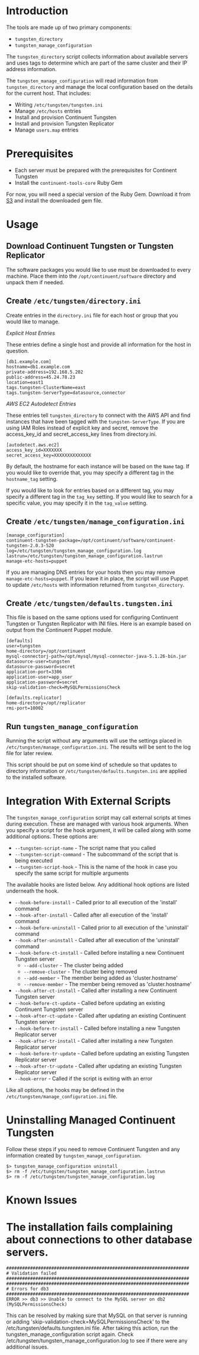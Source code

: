 Introduction
===

The tools are made up of two primary components:

* `tungsten_directory`
* `tungsten_manage_configuration`

The `tungsten_directory` script collects information about available servers and uses tags to determine which are part of the same cluster and their IP address information.

The `tungsten_manage_configuration` will read information from `tungsten_directory` and manage the local configuration based on the details for the current host. That includes:

* Writing `/etc/tungsten/tungsten.ini`
* Manage `/etc/hosts` entries
* Install and provision Continuent Tungsten
* Install and provision Tungsten Replicator
* Manage `users.map` entries

Prerequisites
===

* Each server must be prepared with the prerequisites for Continent Tungsten
* Install the `continuent-tools-core` Ruby Gem

For now, you will need a special version of the Ruby Gem. Download it from [S3](http://releases.continuent.com.s3.amazonaws.com/continuent-tools-core-0.2.0.gem) and install the downloaded gem file.

Usage
===

Download Continuent Tungsten or Tungsten Replicator
---

The software packages you would like to use must be downloaded to every machine. Place them into the `/opt/continuent/software` directory and unpack them if needed.

Create `/etc/tungsten/directory.ini`
---

Create entries in the `directory.ini` file for each host or group that you would like to manage.

*Explicit Host Entries*

These entries define a single host and provide all information for the host in question.

    [db1.example.com]
    hostname=db1.example.com
    private-address=192.168.5.202
    public-address=45.24.78.23
    location=east1
    tags.tungsten-ClusterName=east
    tags.tungsten-ServerType=datasource,connector
    
*AWS EC2 Autodetect Entries*

These entries tell `tungsten_directory` to connect with the AWS API and find instances that have been tagged with the `tungsten-ServerType`. If you are using IAM Roles instead of explicit key and secret, remove the access\_key\_id and secret\_access\_key lines from directory.ini.

    [autodetect.aws.ec2]
    access_key_id=XXXXXXX
    secret_access_key=XXXXXXXXXXXXXX
    
By default, the hostname for each instance will be based on the `Name` tag. If you would like to override that, you may specify a different tag in the `hostname_tag` setting.

If you would like to look for entries based on a different tag, you may specify a different tag in the `tag_key` setting. If you would like to search for a specific value, you may specify it in the `tag_value` setting.

Create `/etc/tungsten/manage_configuration.ini`
---

    [manage_configuration]
    continuent-tungsten-package=/opt/continuent/software/continuent-tungsten-2.0.3-520
    log=/etc/tungsten/tungsten_manage_configuration.log
    lastrun=/etc/tungsten/tungsten_manage_configuration.lastrun
    manage-etc-hosts=puppet

If you are managing DNS entries for your hosts then you may remove `manage-etc-hosts=puppet`. If you leave it in place, the script will use Puppet to update `/etc/hosts` with information returned from `tungsten_directory`.

Create `/etc/tungsten/defaults.tungsten.ini`
---

This file is based on the same options used for configuring Continuent Tungsten or Tungsten Replicator with INI files. Here is an example based on output from the Continuent Puppet module.

    [defaults]
    user=tungsten
    home-directory=/opt/continuent
    mysql-connectorj-path=/opt/mysql/mysql-connector-java-5.1.26-bin.jar
    datasource-user=tungsten
    datasource-password=secret
    application-port=3306
    application-user=app_user
    application-password=secret
    skip-validation-check=MySQLPermissionsCheck
    
    [defaults.replicator]
    home-directory=/opt/replicator
    rmi-port=10002

Run `tungsten_manage_configuration`
---

Running the script without any arguments will use the settings placed in `/etc/tungsten/manage_configuration.ini`. The results will be sent to the log file for later review.

This script should be put on some kind of schedule so that updates to directory information or `/etc/tungsten/defaults.tungsten.ini` are applied to the installed software.

Integration With External Scripts
===

The `tungsten_manage_configuration` script may call external scripts at times during execution. These are managed with various hook arguments. When you specify a script for the hook argument, it will be called along with some additional options. These options are:

* `--tungsten-script-name` - The script name that you called
* `--tungsten-script-command` - The subcommand of the script that is being executed
* `--tungsten-script-hook` - This is the name of the hook in case you specify the same script for multiple arguments

The available hooks are listed below. Any additional hook options are listed underneath the hook.

* `--hook-before-install` - Called prior to all execution of the 'install' command
* `--hook-after-install` - Called after all execution of the 'install' command
* `--hook-before-uninstall` - Called prior to all execution of the 'uninstall' command
* `--hook-after-uninstall` - Called after all execution of the 'uninstall' command
* `--hook-before-ct-install` - Called before installing a new Continuent Tungsten server
  * `--add-cluster` - The cluster being added
  * `--remove-cluster` - The cluster being removed
  * `--add-member` - The member being added as 'cluster.hostname'
  * `--remove-member` - The member being removed as 'cluster.hostname'
* `--hook-after-ct-install` - Called after installing a new Continuent Tungsten server
* `--hook-before-ct-update` - Called before updating an existing Continuent Tungsten server
* `--hook-after-ct-update` - Called after updating an existing Continuent Tungsten server
* `--hook-before-tr-install` - Called before installing a new Tungsten Replicator server
* `--hook-after-tr-install` - Called after installing a new Tungsten Replicator server
* `--hook-before-tr-update` - Called before updating an existing Tungsten Replicator server
* `--hook-after-tr-update` - Called after updating an existing Tungsten Replicator server
* `--hook-error` - Called if the script is exiting with an error

Like all options, the hooks may be defined in the `/etc/tungsten/manage_configuration.ini` file.

Uninstalling Managed Continuent Tungsten
===

Follow these steps if you need to remove Continuent Tungsten and any information created by `tungsten_manage_configuration`.

    $> tungsten_manage_configuration uninstall
    $> rm -f /etc/tungsten/tungsten_manage_configuration.lastrun
    $> rm -f /etc/tungsten/tungsten_manage_configuration.log
    
Known Issues
===

# The installation fails complaining about connections to other database servers.

    #####################################################################
    # Validation failed
    #####################################################################
    #####################################################################
    # Errors for db3
    #####################################################################
    ERROR >> db3 >> Unable to connect to the MySQL server on db2 (MySQLPermissionsCheck)
    
  This can be resolved by making sure that MySQL on that server is running or adding 'skip-validation-check=MySQLPermissionsCheck' to the /etc/tungsten/defaults.tungsten.ini file. After taking this action, run the tungsten_manage_configuration script again. Check /etc/tungsten/tungsten_manage_configuration.log to see if there were any additional issues.